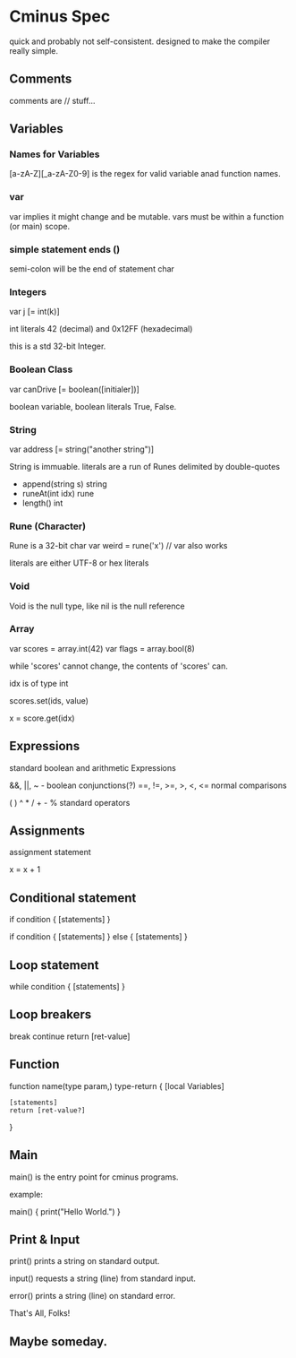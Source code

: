 # Cminus Spec

quick and probably not self-consistent. designed to make the compiler really simple.

##  Comments

comments are // stuff... <eos>

## Variables

### Names for Variables

[a-zA-Z][_a-zA-Z0-9] is the regex for valid variable anad function names.

### var

var implies it might change and be mutable. vars must be within a function (or main) scope.

### simple statement ends (<eos>)

semi-colon will be the end of statement char

### Integers

var j [= int(k)]<eos>

int literals 42 (decimal) and 0x12FF (hexadecimal)

this is a std 32-bit Integer.

### Boolean Class

var canDrive [= boolean([initialer])]<eos>

boolean variable, boolean literals True, False.

### String 

var address [= string("another string")]<eos>

String is immuable.
literals are a run of Runes delimited by double-quotes

- append(string s) string
- runeAt(int idx) rune
- length() int

### Rune (Character) 

Rune is a 32-bit char
var weird = rune('x') // var also works

literals are either UTF-8 or hex literals

### Void

Void is the null type, like nil is the null reference

### Array

var scores = array.int(42)
var flags = array.bool(8)

while 'scores' cannot change, the contents of 'scores' can.

idx is of type int

scores.set(ids, value)

x = score.get(idx)

## Expressions

standard boolean and arithmetic Expressions

&&, ||, ~ - boolean conjunctions(?)
==, !=, >=, >, <, <=  normal comparisons

( ) ^ * / + - %    standard operators

## Assignments

assignment statement

x = x + 1<eos>

## Conditional statement

if condition {
    [statements]
}

if condition {
    [statements]
} else {
    [statements]
}

## Loop statement

while condition {
    [statements]
}

## Loop breakers

break<eos>
continue<eos>
return [ret-value]<eos>

## Function 

function name(type param,) type-return {
    [local Variables]

    [statements]
    return [ret-value?]
}

## Main 

main() is the entry point for cminus programs. 

example:

main() {
    print("Hello World.")
}

## Print & Input

print() prints a string on standard output.

input() requests a string (line) from standard input.

error() prints a string (line) on standard error.

That's All, Folks!

## Maybe someday.

<!-- ### Map type

let symbols = Map[Key-Type]Value-Type

- empty() Void
- isEmpty() Bool
- size() Int

- set(Key-Type k, Key-Type v) Void
- get(Key-Type k) Key-Type
- contains(Key-Type k) Bool
- del(Key-Type k) Bool -->
